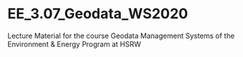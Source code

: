 # EE_3.07_Geodata_WS2020
Lecture Material for the course Geodata Management Systems of the Environment &amp; Energy Program at HSRW
